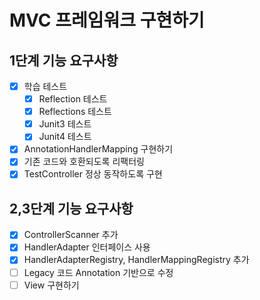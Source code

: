 # MVC 프레임워크 구현하기

## 1단계 기능 요구사항
- [x] 학습 테스트
  - [x] Reflection 테스트
  - [x] Reflections 테스트
  - [x] Junit3 테스트
  - [x] Junit4 테스트
- [x] AnnotationHandlerMapping 구현하기
- [x] 기존 코드와 호환되도록 리팩터링
- [x] TestController 정상 동작하도록 구현

## 2,3단계 기능 요구사항
- [x] ControllerScanner 추가
- [x] HandlerAdapter 인터페이스 사용
- [x] HandlerAdapterRegistry, HandlerMappingRegistry 추가
- [ ] Legacy 코드 Annotation 기반으로 수정
- [ ] View 구현하기
